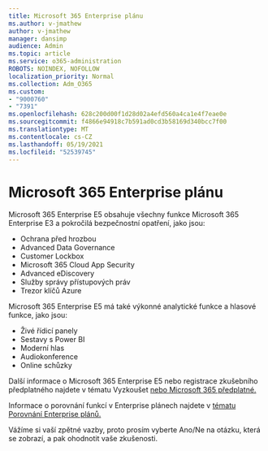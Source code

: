 ```yaml
---
title: Microsoft 365 Enterprise plánu
ms.author: v-jmathew
author: v-jmathew
manager: dansimp
audience: Admin
ms.topic: article
ms.service: o365-administration
ROBOTS: NOINDEX, NOFOLLOW
localization_priority: Normal
ms.collection: Adm_O365
ms.custom:
- "9000760"
- "7391"
ms.openlocfilehash: 628c200d00f1d28d02a4efd560a4ca1e4f7eae0e
ms.sourcegitcommit: f4866e94918c7b591ad0cd3b58169d340bcc7f00
ms.translationtype: MT
ms.contentlocale: cs-CZ
ms.lasthandoff: 05/19/2021
ms.locfileid: "52539745"
---
```

# <a name="microsoft-365-enterprise-plan-differences"></a>Microsoft 365 Enterprise plánu

Microsoft 365 Enterprise E5 obsahuje všechny funkce Microsoft 365 Enterprise E3 a pokročilá bezpečnostní opatření, jako jsou:

- Ochrana před hrozbou
- Advanced Data Governance
- Customer Lockbox
- Microsoft 365 Cloud App Security
- Advanced eDiscovery
- Služby správy přístupových práv
- Trezor klíčů Azure

Microsoft 365 Enterprise E5 má také výkonné analytické funkce a hlasové funkce, jako jsou:

- Živé řídicí panely
- Sestavy s Power BI
- Moderní hlas
- Audiokonference
- Online schůzky

Další informace o Microsoft 365 Enterprise E5 nebo registrace zkušebního předplatného najdete v tématu Vyzkoušet [nebo Microsoft 365 předplatné.](https://go.microsoft.com/fwlink/?linkid=2099673)

Informace o porovnání funkcí v Enterprise plánech najdete v [tématu Porovnání Enterprise plánů.](https://go.microsoft.com/fwlink/?linkid=2097200)

Vážíme si vaší zpětné vazby, proto prosím vyberte Ano/Ne na otázku, která se zobrazí, a pak ohodnotit vaše zkušenosti.
